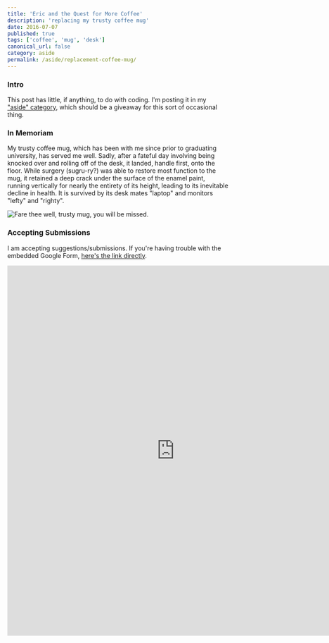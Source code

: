 ```yaml
---
title: 'Eric and the Quest for More Coffee'
description: 'replacing my trusty coffee mug'
date: 2016-07-07
published: true
tags: ['coffee', 'mug', 'desk']
canonical_url: false
category: aside
permalink: /aside/replacement-coffee-mug/
---
```


### Intro

This post has little, if anything, to do with coding. I'm posting it in my ["aside" category](/categories/#aside), which should be a giveaway for this sort of occasional thing.

### In Memoriam

My trusty coffee mug, which has been with me since prior to graduating university, has served me well. Sadly, after a fateful day involving being knocked over and rolling off of the desk, it landed, handle first, onto the floor. While surgery (sugru-ry?) was able to restore most function to the mug, it retained a deep crack under the surface of the enamel paint, running vertically for nearly the entirety of its height, leading to its inevitable decline in health. It is survived by its desk mates "laptop" and monitors "lefty" and "righty".

![Fare thee well, trusty mug, you will be missed.](../images/TrustyMug.jpg)

### Accepting Submissions

I am accepting suggestions/submissions. If you're having trouble with the embedded Google Form, [here's the link directly](https://docs.google.com/forms/d/18gjdmG_-X5c5YKqT95trQvhAApJqQ7ZAI5_-EjFse4M).

<iframe width="760" height="840" frameborder="0" src="https://docs.google.com/forms/d/18gjdmG_-X5c5YKqT95trQvhAApJqQ7ZAI5_-EjFse4M/viewform?embedded=true"></iframe>
